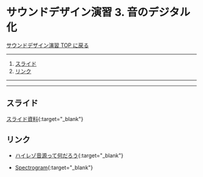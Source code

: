 # サウンドデザイン演習 3. 音のデジタル化<!-- omit in toc -->

[サウンドデザイン演習 TOP に戻る](./index.md)

---

1. [スライド](#スライド)
2. [リンク](#リンク)

---

---

## スライド

[スライド資料](./sd_03slide.pdf){:target="_blank"}

## リンク
- [ハイレゾ音源って何だろう](https://www3.jvckenwood.com/audio_w/high-resolution/guidance.html){:target="_blank"}

- [Spectrogram](https://musiclab.chromeexperiments.com/Spectrogram/){:target="_blank"}